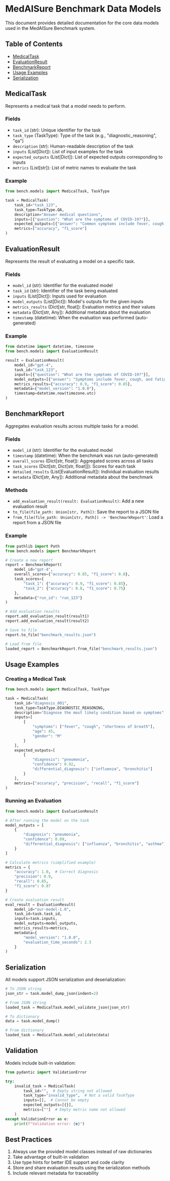 # MedAISure Benchmark Data Models

This document provides detailed documentation for the core data models used in the MedAISure Benchmark system.

## Table of Contents

- [MedicalTask](#medicaltask)
- [EvaluationResult](#evaluationresult)
- [BenchmarkReport](#benchmarkreport)
- [Usage Examples](#usage-examples)
- [Serialization](#serialization)

## MedicalTask

Represents a medical task that a model needs to perform.

### Fields

- `task_id` (str): Unique identifier for the task
- `task_type` (TaskType): Type of the task (e.g., "diagnostic_reasoning", "qa")
- `description` (str): Human-readable description of the task
- `inputs` (List[Dict]): List of input examples for the task
- `expected_outputs` (List[Dict]): List of expected outputs corresponding to inputs
- `metrics` (List[str]): List of metric names to evaluate the task

### Example

```python
from bench.models import MedicalTask, TaskType

task = MedicalTask(
    task_id="task_123",
    task_type=TaskType.QA,
    description="Answer medical questions",
    inputs=[{"question": "What are the symptoms of COVID-19?"}],
    expected_outputs=[{"answer": "Common symptoms include fever, cough, and fatigue."}],
    metrics=["accuracy", "f1_score"]
)
```

## EvaluationResult

Represents the result of evaluating a model on a specific task.

### Fields

- `model_id` (str): Identifier for the evaluated model
- `task_id` (str): Identifier of the task being evaluated
- `inputs` (List[Dict]): Inputs used for evaluation
- `model_outputs` (List[Dict]): Model's outputs for the given inputs
- `metrics_results` (Dict[str, float]): Evaluation metrics and their values
- `metadata` (Dict[str, Any]): Additional metadata about the evaluation
- `timestamp` (datetime): When the evaluation was performed (auto-generated)

### Example

```python
from datetime import datetime, timezone
from bench.models import EvaluationResult

result = EvaluationResult(
    model_id="gpt-4",
    task_id="task_123",
    inputs=[{"question": "What are the symptoms of COVID-19?"}],
    model_outputs=[{"answer": "Symptoms include fever, cough, and fatigue."}],
    metrics_results={"accuracy": 0.9, "f1_score": 0.85},
    metadata={"model_version": "1.0.0"},
    timestamp=datetime.now(timezone.utc)
)
```

## BenchmarkReport

Aggregates evaluation results across multiple tasks for a model.

### Fields

- `model_id` (str): Identifier for the evaluated model
- `timestamp` (datetime): When the benchmark was run (auto-generated)
- `overall_scores` (Dict[str, float]): Aggregated scores across all tasks
- `task_scores` (Dict[str, Dict[str, float]]): Scores for each task
- `detailed_results` (List[EvaluationResult]): Individual evaluation results
- `metadata` (Dict[str, Any]): Additional metadata about the benchmark

### Methods

- `add_evaluation_result(result: EvaluationResult)`: Add a new evaluation result
- `to_file(file_path: Union[str, Path])`: Save the report to a JSON file
- `from_file(file_path: Union[str, Path]) -> 'BenchmarkReport'`: Load a report from a JSON file

### Example

```python
from pathlib import Path
from bench.models import BenchmarkReport

# Create a new report
report = BenchmarkReport(
    model_id="gpt-4",
    overall_scores={"accuracy": 0.85, "f1_score": 0.8},
    task_scores={
        "task_1": {"accuracy": 0.9, "f1_score": 0.85},
        "task_2": {"accuracy": 0.8, "f1_score": 0.75}
    },
    metadata={"run_id": "run_123"}
)

# Add evaluation results
report.add_evaluation_result(result1)
report.add_evaluation_result(result2)

# Save to file
report.to_file("benchmark_results.json")

# Load from file
loaded_report = BenchmarkReport.from_file("benchmark_results.json")
```

## Usage Examples

### Creating a Medical Task

```python
from bench.models import MedicalTask, TaskType

task = MedicalTask(
    task_id="diagnosis_001",
    task_type=TaskType.DIAGNOSTIC_REASONING,
    description="Diagnose the most likely condition based on symptoms",
    inputs=[
        {
            "symptoms": ["fever", "cough", "shortness of breath"],
            "age": 45,
            "gender": "M"
        }
    ],
    expected_outputs=[
        {
            "diagnosis": "pneumonia",
            "confidence": 0.92,
            "differential_diagnosis": ["influenza", "bronchitis"]
        }
    ],
    metrics=["accuracy", "precision", "recall", "f1_score"]
)
```

### Running an Evaluation

```python
from bench.models import EvaluationResult

# After running the model on the task
model_outputs = [
    {
        "diagnosis": "pneumonia",
        "confidence": 0.89,
        "differential_diagnosis": ["influenza", "bronchitis", "asthma"]
    }
]

# Calculate metrics (simplified example)
metrics = {
    "accuracy": 1.0,  # Correct diagnosis
    "precision": 0.9,
    "recall": 0.85,
    "f1_score": 0.87
}

# Create evaluation result
eval_result = EvaluationResult(
    model_id="our-model-1.0",
    task_id=task.task_id,
    inputs=task.inputs,
    model_outputs=model_outputs,
    metrics_results=metrics,
    metadata={
        "model_version": "1.0.0",
        "evaluation_time_seconds": 2.5
    }
)
```

## Serialization

All models support JSON serialization and deserialization:

```python
# To JSON string
json_str = task.model_dump_json(indent=2)

# From JSON string
loaded_task = MedicalTask.model_validate_json(json_str)

# To dictionary
data = task.model_dump()

# From dictionary
loaded_task = MedicalTask.model_validate(data)
```

## Validation

Models include built-in validation:

```python
from pydantic import ValidationError

try:
    invalid_task = MedicalTask(
        task_id="",  # Empty string not allowed
        task_type="invalid_type",  # Not a valid TaskType
        inputs=[],  # Cannot be empty
        expected_outputs=[{}],
        metrics=[""]  # Empty metric name not allowed
    )
except ValidationError as e:
    print(f"Validation error: {e}")
```

## Best Practices

1. Always use the provided model classes instead of raw dictionaries
2. Take advantage of built-in validation
3. Use type hints for better IDE support and code clarity
4. Store and share evaluation results using the serialization methods
5. Include relevant metadata for traceability
